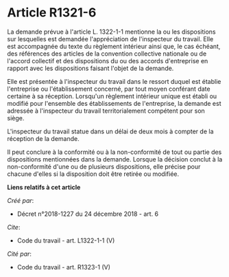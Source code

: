 # Article R1321-6

La demande prévue à l'article L. 1322-1-1 mentionne la ou les dispositions sur lesquelles est demandée l'appréciation de
l'inspecteur du travail. Elle est accompagnée du texte du règlement intérieur ainsi que, le cas échéant, des références des
articles de la convention collective nationale ou de l'accord collectif et des dispositions du ou des accords d'entreprise en
rapport avec les dispositions faisant l'objet de la demande. 

Elle est présentée à l'inspecteur du travail dans le ressort duquel est établie l'entreprise ou l'établissement concerné, par
tout moyen conférant date certaine à sa réception. Lorsqu'un règlement intérieur unique est établi ou modifié pour l'ensemble
des établissements de l'entreprise, la demande est adressée à l'inspecteur du travail territorialement compétent pour son
siège. 

L'inspecteur du travail statue dans un délai de deux mois à compter de la réception de la demande. 

Il peut conclure à la conformité ou à la non-conformité de tout ou partie des dispositions mentionnées dans la demande.
Lorsque la décision conclut à la non-conformité d'une ou de plusieurs dispositions, elle précise pour chacune d'elles si la
disposition doit être retirée ou modifiée.

**Liens relatifs à cet article**

_Créé par_:

  - Décret n°2018-1227 du 24 décembre 2018 - art. 6

_Cite_:

  - Code du travail - art. L1322-1-1 (V)

_Cité par_:

  - Code du travail - art. R1323-1 (V)
